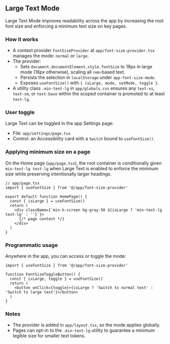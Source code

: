 ## Large Text Mode

Large Text Mode improves readability across the app by increasing the root font size and enforcing a minimum text size on key pages.

### How it works

- A context provider `FontSizeProvider` at `app/font-size-provider.tsx` manages the mode: `normal` or `large`.
- The provider:
  - Sets `document.documentElement.style.fontSize` to 18px in large mode (16px otherwise), scaling all `rem`-based text.
  - Persists the selection in `localStorage` under `app-font-size-mode`.
  - Exposes `useFontSize()` with `{ isLarge, mode, setMode, toggle }`.
- A utility class `.min-text-lg` in `app/globals.css` ensures any `text-xs`, `text-sm`, or `text-base` within the scoped container is promoted to at least `text-lg`.

### User toggle

Large Text can be toggled in the app Settings page:
- File: `app/settings/page.tsx`
- Control: an Accessibility card with a `Switch` bound to `useFontSize()`.

### Applying minimum size on a page

On the Home page (`app/page.tsx`), the root container is conditionally given `min-text-lg text-lg` when Large Text is enabled to enforce the minimum size while preserving intentionally larger headings.

```tsx
// app/page.tsx
import { useFontSize } from '@/app/font-size-provider'

export default function HomePage() {
  const { isLarge } = useFontSize()
  return (
    <div className={`min-h-screen bg-gray-50 ${isLarge ? 'min-text-lg text-lg' : ''}`}>
      {/* page content */}
    </div>
  )
}
```

### Programmatic usage

Anywhere in the app, you can access or toggle the mode:

```tsx
import { useFontSize } from '@/app/font-size-provider'

function FontSizeToggleButton() {
  const { isLarge, toggle } = useFontSize()
  return (
    <button onClick={toggle}>{isLarge ? 'Switch to normal text' : 'Switch to large text'}</button>
  )
}
```

### Notes

- The provider is added in `app/layout.tsx`, so the mode applies globally.
- Pages can opt-in to the `.min-text-lg` utility to guarantee a minimum legible size for smaller text tokens.

